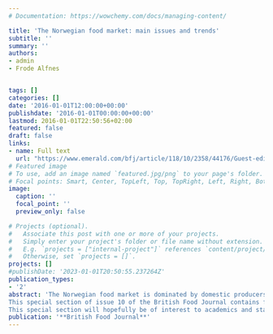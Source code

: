 ```yaml
---
# Documentation: https://wowchemy.com/docs/managing-content/

title: 'The Norwegian food market: main issues and trends'
subtitle: ''
summary: ''
authors:
- admin 
- Frode Alfnes


tags: []
categories: []
date: '2016-01-01T12:00:00+00:00'
publishdate: '2016-01-01T00:00:00+00:00'
lastmod: 2016-01-01T22:50:56+02:00
featured: false
draft: false
links: 
- name: Full text
  url: "https://www.emerald.com/bfj/article/118/10/2358/44176/Guest-editorial"
# Featured image
# To use, add an image named `featured.jpg/png` to your page's folder.
# Focal points: Smart, Center, TopLeft, Top, TopRight, Left, Right, BottomLeft, Bottom, BottomRight.
image:
  caption: ''
  focal_point: ''
  preview_only: false

# Projects (optional).
#   Associate this post with one or more of your projects.
#   Simply enter your project's folder or file name without extension.
#   E.g. `projects = ["internal-project"]` references `content/project/deep-learning/index.md`.
#   Otherwise, set `projects = []`.
projects: []
#publishDate: '2023-01-01T20:50:55.237264Z'
publication_types: 
- '2'
abstract: 'The Norwegian food market is dominated by domestic producers and retailers. Norway is not part of the EU and Norwegian agricultural production is protected from foreign competitors with tariffs and quotas. The agricultural and food prices are higher than in neighbouring countries, and there is very little export of agricultural products from Norway. However, there is a substantial boarder trade with the other Nordic countries, so the Norwegian producers and retailers needs to do well in their home market. The food industry is concentrated with few producers of meat and dairy products. For processed food products, the picture is different. Even though domestic producers also dominate, there is a larger share of imported products than in the meat and dairy sectors. Three Norwegian retail chains have approximately 95 per cent of the retail food market. Foreign retailers that have entered the Norwegian market, such as the Swedish ICA and the German Lidl chains, have subsequently withdrawn from the market. Domestic producers and retailers have a home advantage, not only from quotas and tariffs, but also from apparent strong consumer preferences for domestic products. To further develop this advantage, they need a current knowledge of consumer preferences and trends. They also need more knowledge about food service providers, which is an increasingly important sector.
This special section of issue 10 of the British Food Journal contains four manuscripts on food economics and marketing presented at the 2nd Norwegian Food Market Research Conference held at Ås, Norway in November 2015. The manuscripts include studies of the role of origin as an extrinsic cue, a view on food service providers, and a consumer study of functional food, the latter a non-Norwegian study. The four papers uses both qualitative and quantitative research methods, including interviews, surveys and an experimental auction.
This special section will hopefully be of interest to academics and stakeholders who have an interest in food economics and marketing.'
publication: '**British Food Journal**'
---
```

